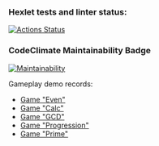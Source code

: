 ### Hexlet tests and linter status:
[![Actions Status](https://github.com/Eredar212/java-project-61/workflows/hexlet-check/badge.svg)](https://github.com/Eredar212/java-project-61/actions)
### CodeClimate Maintainability Badge
[![Maintainability](https://api.codeclimate.com/v1/badges/c8aaa5b53454c9d11a81/maintainability)](https://codeclimate.com/github/Eredar212/java-project-61/maintainability)

Gameplay demo records:
* [Game "Even"](https://asciinema.org/a/608435)
* [Game "Calc"](https://asciinema.org/a/608436)
* [Game "GCD"](https://asciinema.org/a/608455)
* [Game "Progression"](https://asciinema.org/a/608461)
* [Game "Prime"](https://asciinema.org/a/608470)
